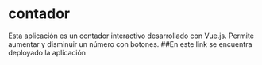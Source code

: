 # contador
Esta aplicación es un contador interactivo desarrollado con Vue.js. Permite aumentar y disminuir un número con botones. 
##En este link se encuentra deployado la aplicación 
<a href="https://app.netlify.com/sites/tourmaline-toffee-9f78b5/overview"></a>
